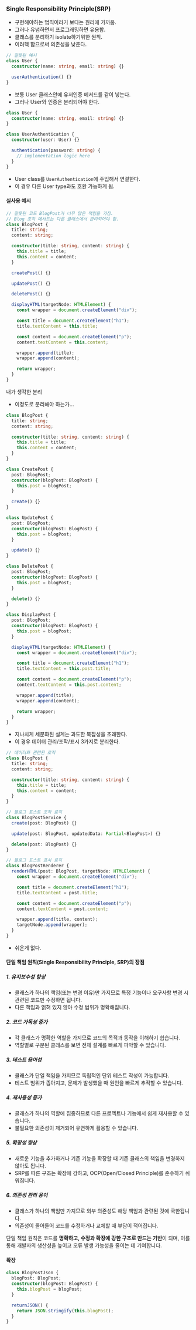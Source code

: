 ### Single Responsibility Principle(SRP)

- 구현해야하는 법칙이라기 보다는 원리에 가까움.
- 그러나 유념하면서 프로그래밍하면 유용함.
- 클래스를 분리하기 isolate하기위한 원칙.
- 이러헥 함으로써 의존성을 낮춘다.

```ts
// 잘못된 예시
class User {
  constructor(name: string, email: string) {}

  userAuthentication() {}
}
```

- 보통 User 클래스안에 유저인증 메서드를 같이 넣는다.
- 그러나 User와 인증은 분리되어야 한다.

```ts
class User {
  constructor(name: string, email: string) {}
}

class UserAuthentication {
  constructor(user: User) {}

  authentication(password: string) {
    // implementation logic here
  }
}
```

- User class를 `UserAuthentication`에 주입해서 연결한다.
- 이 경우 다른 User type과도 호환 가능하게 됨.

#### 실사용 예시

```ts
// 잘못된 코드 BlogPost가 너무 많은 책임을 가짐.
// Blog 조작 메서드는 다른 클래스에서 관리되어야 함.
class BlogPost {
  title: string;
  content: string;

  constructor(title: string, content: string) {
    this.title = title;
    this.content = content;
  }

  createPost() {}

  updatePost() {}

  deletePost() {}

  displayHTML(targetNode: HTMLElement) {
    const wrapper = document.createElement("div");

    const title = document.createElement("h1");
    title.textContent = this.title;

    const content = document.createElement("p");
    content.textContent = this.content;

    wrapper.append(title);
    wrapper.append(content);

    return wrapper;
  }
}
```

내가 생각한 분리

- 이정도로 분리해야 하는가...

```ts
class BlogPost {
  title: string;
  content: string;

  constructor(title: string, content: string) {
    this.title = title;
    this.content = content;
  }
}

class CreatePost {
  post: BlogPost;
  constructor(blogPost: BlogPost) {
    this.post = blogPost;
  }

  create() {}
}

class UpdatePost {
  post: BlogPost;
  constructor(blogPost: BlogPost) {
    this.post = blogPost;
  }

  update() {}
}

class DeletePost {
  post: BlogPost;
  constructor(blogPost: BlogPost) {
    this.post = blogPost;
  }

  delete() {}
}

class DisplayPost {
  post: BlogPost;
  constructor(blogPost: BlogPost) {
    this.post = blogPost;
  }

  displayHTML(targetNode: HTMLElement) {
    const wrapper = document.createElement("div");

    const title = document.createElement("h1");
    title.textContent = this.post.title;

    const content = document.createElement("p");
    content.textContent = this.post.content;

    wrapper.append(title);
    wrapper.append(content);

    return wrapper;
  }
}
```

- 지나치게 세분화된 설계는 과도한 복잡성을 초래한다.
- 이 경우 데이터 관리/조작/표시 3가지로 분리한다.

```ts
// 데이터와 관련된 로직
class BlogPost {
  title: string;
  content: string;

  constructor(title: string, content: string) {
    this.title = title;
    this.content = content;
  }
}

// 블로그 포스트 조작 로직
class BlogPostService {
  create(post: BlogPost) {}

  update(post: BlogPost, updatedData: Partial<BlogPost>) {}

  delete(post: BlogPost) {}
}

// 블로그 포스트 표시 로직
class BlogPostRenderer {
  renderHTML(post: BlogPost, targetNode: HTMLElement) {
    const wrapper = document.createElement("div");

    const title = document.createElement("h1");
    title.textContent = post.title;

    const content = document.createElement("p");
    content.textContent = post.content;

    wrapper.append(title, content);
    targetNode.append(wrapper);
  }
}
```

- 쉬운게 없다.

#### 단일 책임 원칙(Single Responsibility Principle, SRP)의 장점

##### 1. 유지보수성 향상

- 클래스가 하나의 책임(또는 변경 이유)만 가지므로 특정 기능이나 요구사항 변경 시 관련된 코드만 수정하면 됩니다.
- 다른 책임과 얽혀 있지 않아 수정 범위가 명확해집니다.

##### 2. 코드 가독성 증가

- 각 클래스가 명확한 역할을 가지므로 코드의 목적과 동작을 이해하기 쉽습니다.
- 역할별로 구분된 클래스를 보면 전체 설계를 빠르게 파악할 수 있습니다.

##### 3. 테스트 용이성

- 클래스가 단일 책임을 가지므로 독립적인 단위 테스트 작성이 가능합니다.
- 테스트 범위가 좁아지고, 문제가 발생했을 때 원인을 빠르게 추적할 수 있습니다.

##### 4. 재사용성 증가

- 클래스가 하나의 역할에 집중하므로 다른 프로젝트나 기능에서 쉽게 재사용할 수 있습니다.
- 불필요한 의존성이 제거되어 유연하게 활용할 수 있습니다.

##### 5. 확장성 향상

- 새로운 기능을 추가하거나 기존 기능을 확장할 때 기존 클래스의 책임을 변경하지 않아도 됩니다.
- SRP를 따른 구조는 확장에 강하고, OCP(Open/Closed Principle)를 준수하기 쉬워집니다.

##### 6. 의존성 관리 용이

- 클래스가 하나의 책임만 가지므로 외부 의존성도 해당 책임과 관련된 것에 국한됩니다.
- 의존성이 줄어들어 코드를 수정하거나 교체할 때 부담이 적어집니다.

단일 책임 원칙은 코드를 **명확하고, 수정과 확장에 강한 구조로 만드는 기반**이 되며, 이를 통해 개발자의 생산성을 높이고 오류 발생 가능성을 줄이는 데 기여합니다.

#### 확장

```ts
class BlogPostJson {
  blogPost: BlogPost;
  constructor(blogPost: BlogPost) {
    this.blogPost = blogPost;
  }

  returnJSON() {
    return JSON.stringify(this.blogPost);
  }
}
```
